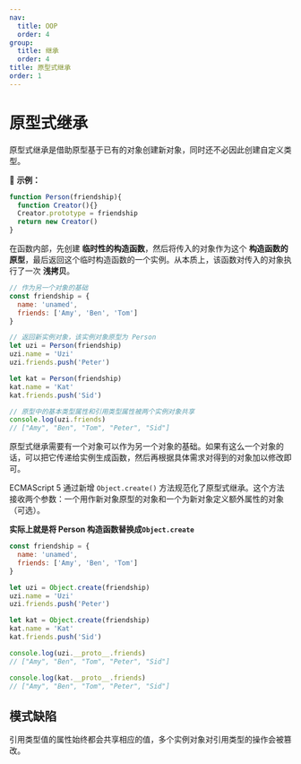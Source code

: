 ```yaml
---
nav:
  title: OOP
  order: 4
group:
  title: 继承
  order: 4
title: 原型式继承
order: 1
---
```


# 原型式继承

原型式继承是借助原型基于已有的对象创建新对象，同时还不必因此创建自定义类型。

🌰 **示例：**

```js
function Person(friendship){
  function Creator(){}
  Creator.prototype = friendship
  return new Creator()
}
```

在函数内部，先创建 **临时性的构造函数**，然后将传入的对象作为这个 **构造函数的原型**，最后返回这个临时构造函数的一个实例。从本质上，该函数对传入的对象执行了一次 **浅拷贝**。

```js
// 作为另一个对象的基础
const friendship = {
  name: 'unamed',
  friends: ['Amy', 'Ben', 'Tom']
}

// 返回新实例对象，该实例对象原型为 Person
let uzi = Person(friendship)
uzi.name = 'Uzi'
uzi.friends.push('Peter')

let kat = Person(friendship)
kat.name = 'Kat'
kat.friends.push('Sid')

// 原型中的基本类型属性和引用类型属性被两个实例对象共享
console.log(uzi.friends)
// ["Amy", "Ben", "Tom", "Peter", "Sid"]
```

原型式继承需要有一个对象可以作为另一个对象的基础。如果有这么一个对象的话，可以把它传递给实例生成函数，然后再根据具体需求对得到的对象加以修改即可。

ECMAScript 5 通过新增 `Object.create()` 方法规范化了原型式继承。这个方法接收两个参数：一个用作新对象原型的对象和一个为新对象定义额外属性的对象（可选）。

**实际上就是将 Person 构造函数替换成`Object.create`**

```js
const friendship = {
  name: 'unamed',
  friends: ['Amy', 'Ben', 'Tom']
}

let uzi = Object.create(friendship)
uzi.name = 'Uzi'
uzi.friends.push('Peter')

let kat = Object.create(friendship)
kat.name = 'Kat'
kat.friends.push('Sid')

console.log(uzi.__proto__.friends)
// ["Amy", "Ben", "Tom", "Peter", "Sid"]

console.log(kat.__proto__.friends)
// ["Amy", "Ben", "Tom", "Peter", "Sid"]
```

## 模式缺陷

引用类型值的属性始终都会共享相应的值，多个实例对象对引用类型的操作会被篡改。



